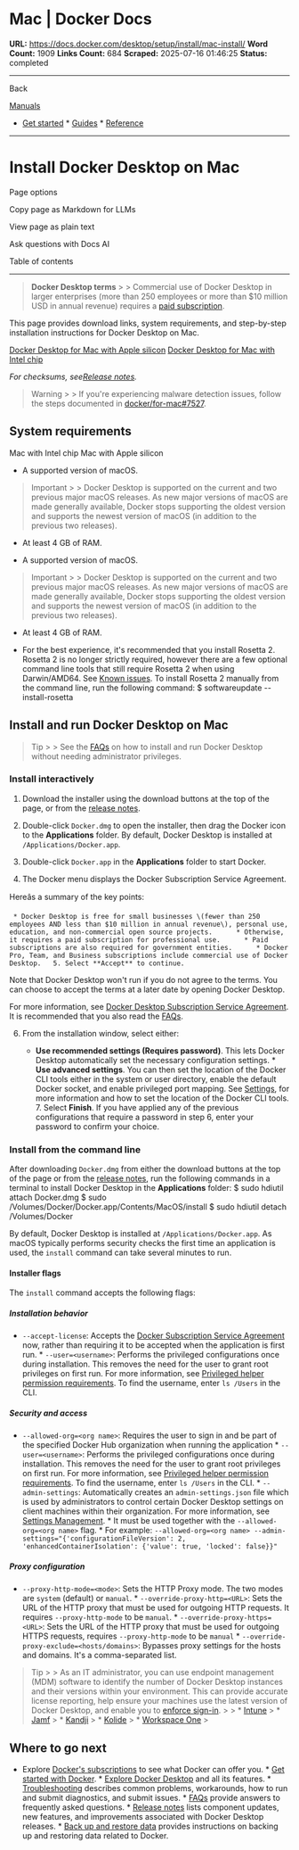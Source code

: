 # Mac | Docker Docs

**URL:** https://docs.docker.com/desktop/setup/install/mac-install/
**Word Count:** 1909
**Links Count:** 684
**Scraped:** 2025-07-16 01:46:25
**Status:** completed

---

Back

[Manuals](https://docs.docker.com/manuals/)

  * [Get started](https://docs.docker.com/get-started/)   * [Guides](https://docs.docker.com/guides/)   * [Reference](https://docs.docker.com/reference/)

* * *

# Install Docker Desktop on Mac

Page options

Copy page as Markdown for LLMs

View page as plain text

Ask questions with Docs AI

Table of contents

* * *

> **Docker Desktop terms** >  > Commercial use of Docker Desktop in larger enterprises \(more than 250 employees or more than $10 million USD in annual revenue\) requires a [paid subscription](https://www.docker.com/pricing/).

This page provides download links, system requirements, and step-by-step installation instructions for Docker Desktop on Mac.

[Docker Desktop for Mac with Apple silicon](https://desktop.docker.com/mac/main/arm64/Docker.dmg?utm_source=docker&utm_medium=webreferral&utm_campaign=docs-driven-download-mac-arm64) [Docker Desktop for Mac with Intel chip](https://desktop.docker.com/mac/main/amd64/Docker.dmg?utm_source=docker&utm_medium=webreferral&utm_campaign=docs-driven-download-mac-amd64)

 _For checksums, see[Release notes](https://docs.docker.com/desktop/release-notes/)._

> Warning >  > If you're experiencing malware detection issues, follow the steps documented in [docker/for-mac\#7527](https://github.com/docker/for-mac/issues/7527).

## System requirements

Mac with Intel chip  Mac with Apple silicon

  * A supported version of macOS.

> Important >  > Docker Desktop is supported on the current and two previous major macOS releases. As new major versions of macOS are made generally available, Docker stops supporting the oldest version and supports the newest version of macOS \(in addition to the previous two releases\).

  * At least 4 GB of RAM.

  * A supported version of macOS.

> Important >  > Docker Desktop is supported on the current and two previous major macOS releases. As new major versions of macOS are made generally available, Docker stops supporting the oldest version and supports the newest version of macOS \(in addition to the previous two releases\).

  * At least 4 GB of RAM.

  * For the best experience, it's recommended that you install Rosetta 2. Rosetta 2 is no longer strictly required, however there are a few optional command line tools that still require Rosetta 2 when using Darwin/AMD64. See [Known issues](https://docs.docker.com/desktop/troubleshoot-and-support/troubleshoot/known-issues/). To install Rosetta 2 manually from the command line, run the following command:                  $ softwareupdate --install-rosetta         

## Install and run Docker Desktop on Mac

> Tip >  > See the [FAQs](https://docs.docker.com/desktop/troubleshoot-and-support/faqs/general/#how-do-I-run-docker-desktop-without-administrator-privileges) on how to install and run Docker Desktop without needing administrator privileges.

### Install interactively

  1. Download the installer using the download buttons at the top of the page, or from the [release notes](https://docs.docker.com/desktop/release-notes/).

  2. Double-click `Docker.dmg` to open the installer, then drag the Docker icon to the **Applications** folder. By default, Docker Desktop is installed at `/Applications/Docker.app`.

  3. Double-click `Docker.app` in the **Applications** folder to start Docker.

  4. The Docker menu displays the Docker Subscription Service Agreement.

Hereâs a summary of the key points:

     * Docker Desktop is free for small businesses \(fewer than 250 employees AND less than $10 million in annual revenue\), personal use, education, and non-commercial open source projects.      * Otherwise, it requires a paid subscription for professional use.      * Paid subscriptions are also required for government entities.      * Docker Pro, Team, and Business subscriptions include commercial use of Docker Desktop.   5. Select **Accept** to continue.

Note that Docker Desktop won't run if you do not agree to the terms. You can choose to accept the terms at a later date by opening Docker Desktop.

For more information, see [Docker Desktop Subscription Service Agreement](https://www.docker.com/legal/docker-subscription-service-agreement). It is recommended that you also read the [FAQs](https://www.docker.com/pricing/faq).

  6. From the installation window, select either:

     * **Use recommended settings \(Requires password\)**. This lets Docker Desktop automatically set the necessary configuration settings.      * **Use advanced settings**. You can then set the location of the Docker CLI tools either in the system or user directory, enable the default Docker socket, and enable privileged port mapping. See [Settings](https://docs.docker.com/desktop/settings-and-maintenance/settings/#advanced), for more information and how to set the location of the Docker CLI tools.   7. Select **Finish**. If you have applied any of the previous configurations that require a password in step 6, enter your password to confirm your choice.

### Install from the command line

After downloading `Docker.dmg` from either the download buttons at the top of the page or from the [release notes](https://docs.docker.com/desktop/release-notes/), run the following commands in a terminal to install Docker Desktop in the **Applications** folder:               $ sudo hdiutil attach Docker.dmg     $ sudo /Volumes/Docker/Docker.app/Contents/MacOS/install     $ sudo hdiutil detach /Volumes/Docker     

By default, Docker Desktop is installed at `/Applications/Docker.app`. As macOS typically performs security checks the first time an application is used, the `install` command can take several minutes to run.

#### Installer flags

The `install` command accepts the following flags:

##### Installation behavior

  * `--accept-license`: Accepts the [Docker Subscription Service Agreement](https://www.docker.com/legal/docker-subscription-service-agreement) now, rather than requiring it to be accepted when the application is first run.   * `--user=<username>`: Performs the privileged configurations once during installation. This removes the need for the user to grant root privileges on first run. For more information, see [Privileged helper permission requirements](https://docs.docker.com/desktop/setup/install/mac-permission-requirements/#permission-requirements). To find the username, enter `ls /Users` in the CLI.

##### Security and access

  * `--allowed-org=<org name>`: Requires the user to sign in and be part of the specified Docker Hub organization when running the application   * `--user=<username>`: Performs the privileged configurations once during installation. This removes the need for the user to grant root privileges on first run. For more information, see [Privileged helper permission requirements](https://docs.docker.com/desktop/setup/install/mac-permission-requirements/#permission-requirements). To find the username, enter `ls /Users` in the CLI.   * `--admin-settings`: Automatically creates an `admin-settings.json` file which is used by administrators to control certain Docker Desktop settings on client machines within their organization. For more information, see [Settings Management](https://docs.docker.com/enterprise/security/hardened-desktop/settings-management/).     * It must be used together with the `--allowed-org=<org name>` flag.     * For example: `--allowed-org=<org name> --admin-settings="{'configurationFileVersion': 2, 'enhancedContainerIsolation': {'value': true, 'locked': false}}"`

##### Proxy configuration

  * `--proxy-http-mode=<mode>`: Sets the HTTP Proxy mode. The two modes are `system` \(default\) or `manual`.   * `--override-proxy-http=<URL>`: Sets the URL of the HTTP proxy that must be used for outgoing HTTP requests. It requires `--proxy-http-mode` to be `manual`.   * `--override-proxy-https=<URL>`: Sets the URL of the HTTP proxy that must be used for outgoing HTTPS requests, requires `--proxy-http-mode` to be `manual`   * `--override-proxy-exclude=<hosts/domains>`: Bypasses proxy settings for the hosts and domains. It's a comma-separated list.

> Tip >  > As an IT administrator, you can use endpoint management \(MDM\) software to identify the number of Docker Desktop instances and their versions within your environment. This can provide accurate license reporting, help ensure your machines use the latest version of Docker Desktop, and enable you to [enforce sign-in](https://docs.docker.com/enterprise/security/enforce-sign-in/). >  >   * [Intune](https://learn.microsoft.com/en-us/mem/intune/apps/app-discovered-apps) >   * [Jamf](https://docs.jamf.com/10.25.0/jamf-pro/administrator-guide/Application_Usage.html) >   * [Kandji](https://support.kandji.io/support/solutions/articles/72000559793-view-a-device-application-list) >   * [Kolide](https://www.kolide.com/features/device-inventory/properties/mac-apps) >   * [Workspace One](https://blogs.vmware.com/euc/2022/11/how-to-use-workspace-one-intelligence-to-manage-app-licenses-and-reduce-costs.html) > 

## Where to go next

  * Explore [Docker's subscriptions](https://www.docker.com/pricing/) to see what Docker can offer you.   * [Get started with Docker](https://docs.docker.com/get-started/introduction/).   * [Explore Docker Desktop](https://docs.docker.com/desktop/use-desktop/) and all its features.   * [Troubleshooting](https://docs.docker.com/desktop/troubleshoot-and-support/troubleshoot/) describes common problems, workarounds, how to run and submit diagnostics, and submit issues.   * [FAQs](https://docs.docker.com/desktop/troubleshoot-and-support/faqs/general/) provide answers to frequently asked questions.   * [Release notes](https://docs.docker.com/desktop/release-notes/) lists component updates, new features, and improvements associated with Docker Desktop releases.   * [Back up and restore data](https://docs.docker.com/desktop/settings-and-maintenance/backup-and-restore/) provides instructions on backing up and restoring data related to Docker.